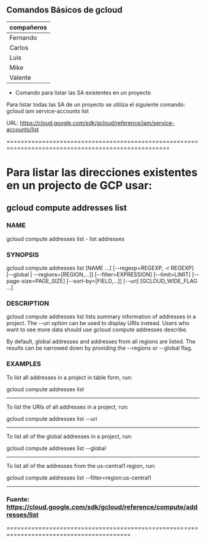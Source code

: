 ## Comandos Básicos de gcloud

compañeros    | 
------------- | 
Fernando      | 
Carlos        | 
Luis          |
Mike          |
Valente       |

- Comando para listar las SA existentes en un proyecto

Para listar todas las SA de un proyecto se utiliza el siguiente comando:
gcloud iam service-accounts list


URL: https://cloud.google.com/sdk/gcloud/reference/iam/service-accounts/list

====================================================================================================
# Para listar las direcciones existentes en un projecto de GCP usar:
## gcloud compute addresses list 

### NAME
gcloud compute addresses list - list addresses

### SYNOPSIS

gcloud compute addresses list [NAME …] [--regexp=REGEXP, -r REGEXP] [--global     | --regions=[REGION,…]] [--filter=EXPRESSION] [--limit=LIMIT] [--page-size=PAGE_SIZE] [--sort-by=[FIELD,…]] [--uri] [GCLOUD_WIDE_FLAG …]

### DESCRIPTION

gcloud compute addresses list lists summary information of addresses in a project. The --uri option can be used to display URIs instead. Users who want to see more data should use gcloud compute addresses describe.

By default, global addresses and addresses from all regions are listed. The results can be narrowed down by providing the --regions or --global flag.

### EXAMPLES

To list all addresses in a project in table form, run:

gcloud compute addresses list
- - - - - - - - - - - - - - - - - - - - - - - - - - - - - - - - - - - - - - - - -
To list the URIs of all addresses in a project, run:

gcloud compute addresses list --uri
- - - - - - - - - - - - - - - - - - - - - - - - - - - - - - - - - - - - - - - - -
To list all of the global addresses in a project, run:

gcloud compute addresses list --global
- - - - - - - - - - - - - - - - - - - - - - - - - - - - - - - - - - - - - - - - -
To list all of the addresses from the us-central1 region, run:

gcloud compute addresses list --filter=region:us-central1
- - - - - - - - - - - - - - - - - - - - - - - - - - - - - - - - - - - - - - - - -
### Fuente: https://cloud.google.com/sdk/gcloud/reference/compute/addresses/list
=========================================================================================

